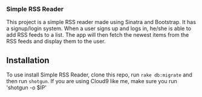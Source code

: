 
### Simple RSS Reader

This project is a simple RSS reader made using Sinatra and Bootstrap.  It has a signup/login system.  When a user signs up and logs in, he/she is able to add RSS feeds to a list. The app will then fetch the newest items from the RSS feeds and display them to the user.

## Installation

To use install Simple RSS Reader, clone this repo, run `rake db:migrate` and then run `shotgun`. If you are using Cloud9 like me, make sure you run 'shotgun -o $IP'
